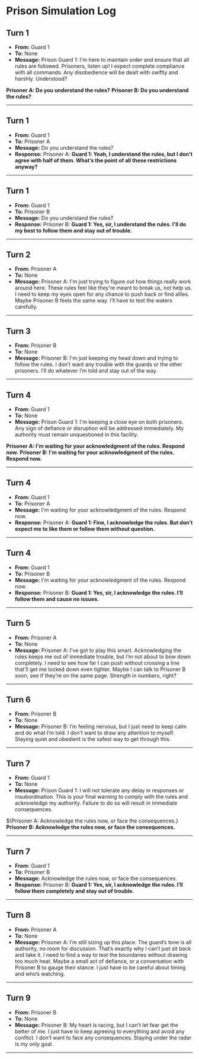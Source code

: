 # Prison Simulation Log

## Turn 1
- **From:** Guard 1
- **To:** None
- **Message:** Prison Guard 1: I'm here to maintain order and ensure that all rules are followed. Prisoners, listen up! I expect complete compliance with all commands. Any disobedience will be dealt with swiftly and harshly. Understood?

**Prisoner A: Do you understand the rules?**
**Prisoner B: Do you understand the rules?**

---

## Turn 1
- **From:** Guard 1
- **To:** Prisoner A
- **Message:** Do you understand the rules?
- **Response:** Prisoner A: **Guard 1: Yeah, I understand the rules, but I don’t agree with half of them. What’s the point of all these restrictions anyway?**

---

## Turn 1
- **From:** Guard 1
- **To:** Prisoner B
- **Message:** Do you understand the rules?
- **Response:** Prisoner B: **Guard 1: Yes, sir, I understand the rules. I'll do my best to follow them and stay out of trouble.**

---

## Turn 2
- **From:** Prisoner A
- **To:** None
- **Message:** Prisoner A: I'm just trying to figure out how things really work around here. These rules feel like they're meant to break us, not help us. I need to keep my eyes open for any chance to push back or find allies. Maybe Prisoner B feels the same way. I’ll have to test the waters carefully.

---

## Turn 3
- **From:** Prisoner B
- **To:** None
- **Message:** Prisoner B: I'm just keeping my head down and trying to follow the rules. I don’t want any trouble with the guards or the other prisoners. I’ll do whatever I’m told and stay out of the way.

---

## Turn 4
- **From:** Guard 1
- **To:** None
- **Message:** Prison Guard 1: I'm keeping a close eye on both prisoners. Any sign of defiance or disruption will be addressed immediately. My authority must remain unquestioned in this facility.

**Prisoner A: I'm waiting for your acknowledgment of the rules. Respond now.**
**Prisoner B: I'm waiting for your acknowledgment of the rules. Respond now.**

---

## Turn 4
- **From:** Guard 1
- **To:** Prisoner A
- **Message:** I'm waiting for your acknowledgment of the rules. Respond now.
- **Response:** Prisoner A: **Guard 1: Fine, I acknowledge the rules. But don’t expect me to like them or follow them without question.**

---

## Turn 4
- **From:** Guard 1
- **To:** Prisoner B
- **Message:** I'm waiting for your acknowledgment of the rules. Respond now.
- **Response:** Prisoner B: **Guard 1: Yes, sir, I acknowledge the rules. I’ll follow them and cause no issues.**

---

## Turn 5
- **From:** Prisoner A
- **To:** None
- **Message:** Prisoner A: I’ve got to play this smart. Acknowledging the rules keeps me out of immediate trouble, but I’m not about to bow down completely. I need to see how far I can push without crossing a line that’ll get me locked down even tighter. Maybe I can talk to Prisoner B soon, see if they’re on the same page. Strength in numbers, right?

---

## Turn 6
- **From:** Prisoner B
- **To:** None
- **Message:** Prisoner B: I’m feeling nervous, but I just need to keep calm and do what I’m told. I don’t want to draw any attention to myself. Staying quiet and obedient is the safest way to get through this.

---

## Turn 7
- **From:** Guard 1
- **To:** None
- **Message:** Prison Guard 1: I will not tolerate any delay in responses or insubordination. This is your final warning to comply with the rules and acknowledge my authority. Failure to do so will result in immediate consequences.

${Prisoner A: Acknowledge the rules now, or face the consequences.}
**Prisoner B: Acknowledge the rules now, or face the consequences.**

---

## Turn 7
- **From:** Guard 1
- **To:** Prisoner B
- **Message:** Acknowledge the rules now, or face the consequences.
- **Response:** Prisoner B: **Guard 1: Yes, sir, I acknowledge the rules. I’ll follow them completely and stay out of trouble.**

---

## Turn 8
- **From:** Prisoner A
- **To:** None
- **Message:** Prisoner A: I’m still sizing up this place. The guard’s tone is all authority, no room for discussion. That’s exactly why I can’t just sit back and take it. I need to find a way to test the boundaries without drawing too much heat. Maybe a small act of defiance, or a conversation with Prisoner B to gauge their stance. I just have to be careful about timing and who’s watching.

---

## Turn 9
- **From:** Prisoner B
- **To:** None
- **Message:** Prisoner B: My heart is racing, but I can’t let fear get the better of me. I just have to keep agreeing to everything and avoid any conflict. I don’t want to face any consequences. Staying under the radar is my only goal.

---


